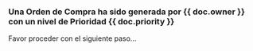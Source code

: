 <h3>Una Orden de Compra ha sido generada por {{ doc.owner }} con un nivel de Prioridad {{ doc.priority }}</h3>

<p>Favor proceder con el siguiente paso...</p>